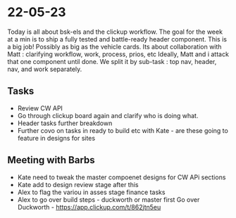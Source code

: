 # 22-05-23

Today is all about bsk-els and the clickup workflow. The goal for the week at a min is to ship a fully tested and battle-ready header component. This is a big job! Possibly as big as the vehicle cards.
Its about collaboration with Matt : clarifying workflow, work, process, prios, etc
Ideally, Matt and i attack that one component until done. We split it by sub-task : top nav, header, nav, and work separately.

## Tasks
- Review CW API
- Go through clickup board again and clarify who is doing what.
- Header tasks further breakdown
- Further covo on tasks in ready to build etc with Kate - are these going to feature in designs for sites

## Meeting with Barbs
- Kate need to tweak the master compoenet designs for CW APi sections
- Kate add to design review stage after this
- Alex to flag the variou in asses stage finance tasks
- Alex to go over build steps - duckworth or master first
Go over Duckworth - https://app.clickup.com/t/862jtn5eu
